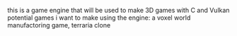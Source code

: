 this is a game engine that will be used to make 3D games with C and Vulkan
potential games i want to make using the engine: a voxel world manufactoring game, terraria clone 
